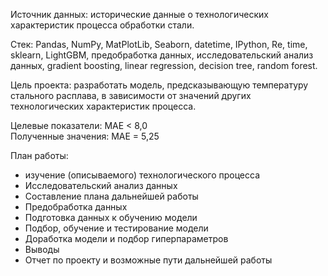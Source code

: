 Источник данных: исторические данные о технологических характеристик процесса обработки стали.

Стек: Pandas, NumPy, MatPlotLib, Seaborn, datetime, IPython, Re, time, sklearn, LightGBM, предобработка данных, исследовательский анализ данных, gradient boosting, linear regression, decision tree, random forest.

Цель проекта: разработать модель, предсказывающую температуру стального расплава, в зависимости от значений других технологических характеристик процесса.

Целевые показатели: MAE < 8,0 \
Полученные значения: MAE = 5,25

План работы:
- изучение (описываемого) технологического процесса
- Исследовательский анализ данных
- Составление плана дальнейшей работы
- Предобработка данных
- Подготовка данных к обучению модели
- Подбор, обучение и тестирование модели
- Доработка модели и подбор гиперпараметров
- Выводы
- Отчет по проекту и возможные пути дальнейшей работы
